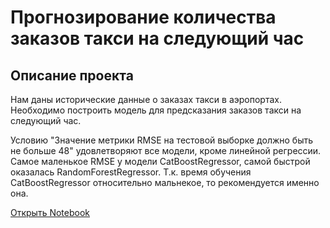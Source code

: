# Прогнозирование количества заказов такси на следующий час
## Описание проекта

Нам даны исторические данные о заказах такси в аэропортах. Необходимо построить модель для предсказания заказов такси на следующий час.

Условию "Значение метрики RMSE на тестовой выборке должно быть не больше 48" удовлетворяют все модели, кроме линейной регрессии. Самое маленькое RMSE у модели CatBoostRegressor, самой быстрой оказалась RandomForestRegressor. Т.к. время обучения CatBoostRegressor относительно мальнекое, то рекомендуется именно она.

[Открыть Notebook](https://github.com/S1udent/yandex-practicum/blob/main/12-Прогнозирование%20количества%20заказов%20такси%20на%20следующий%20час/Прогнозирование%20количества%20заказов%20такси%20на%20следующий%20час.ipynb)
